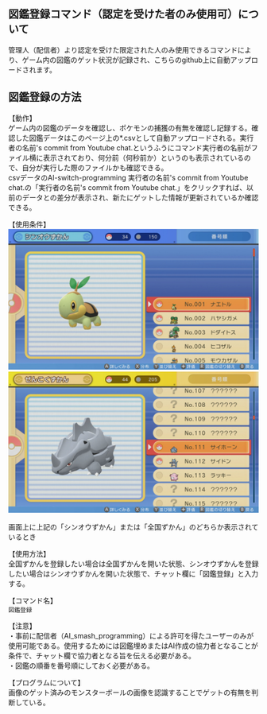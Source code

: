 ## 図鑑登録コマンド（認定を受けた者のみ使用可）について
管理人（配信者）より認定を受けた限定された人のみ使用できるコマンドにより、ゲーム内の図鑑のゲット状況が記録され、こちらのgithub上に自動アップロードされます。

## 図鑑登録の方法
【動作】  
ゲーム内の図鑑のデータを確認し、ポケモンの捕獲の有無を確認し記録する。確認した図鑑データはこのページ上の*.csvとして自動アップロードされる。実行者の名前's commit from Youtube chat.というふうにコマンド実行者の名前がファイル横に表示されており、何分前（何秒前か）というのも表示されているので、自分が実行した際のファイルかも確認できる。    
csvデータのAI-switch-programming 実行者の名前's commit from Youtube chat.の「実行者の名前's commit from Youtube chat.」をクリックすれば、以前のデータとの差分が表示され、新たにゲットした情報が更新されているか確認できる。     

【使用条件】  
![シンオウ図鑑](https://github.com/AI-switch-programming/PokemonDP_youtube/blob/main/img/シンオウ図鑑.jpg) 　　
![全国図鑑](https://github.com/AI-switch-programming/PokemonDP_youtube/blob/main/img/全国図鑑.jpg) 　　

画面上に上記の「シンオウずかん」または「全国ずかん」のどちらか表示されているとき  
  
【使用方法】  
全国ずかんを登録したい場合は全国ずかんを開いた状態、シンオウずかんを登録したい場合はシンオウずかんを開いた状態で、チャット欄に「図鑑登録」と入力する。
  
【コマンド名】  
`図鑑登録`  
  
【注意】  
・事前に配信者（AI_smash_programming）による許可を得たユーザーのみが使用可能である。使用するためには図鑑埋めまたはAI作成の協力者となることが条件で、チャット欄で協力者となる旨を伝える必要がある。  
・図鑑の順番を番号順にしておく必要がある。  

【プログラムについて】   
画像のゲット済みのモンスターボールの画像を認識することでゲットの有無を判断している。  


